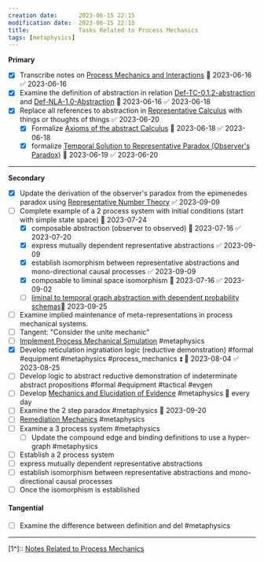 ```yaml
---
creation date:		2023-06-15 22:15
modification date:	2023-06-15 22:15
title: 				Tasks Related to Process Mechanics
tags: [metaphysics] 
---
```

**Primary**
- [x] Transcribe notes on [Process Mechanics and Interactions](Process%20Mechanics%20and%20Interactions.md) 📅 2023-06-16 ✅ 2023-06-16
- [x] Examine the definition of abstraction in relation [Def-TC-0.1.2-abstraction](Def-TC-0.1.2-abstraction.md) and [Def-NLA-1.0-Abstraction](Def-NLA-1.0-Abstraction.md) 📅 2023-06-16 ✅ 2023-06-18
- [x] Replace all references to abstraction in [Representative Calculus](Representative%20Calculus.md) with things or thoughts of things ✅ 2023-06-20
	- [x] Formalize [Axioms of the abstract Calculus](Axioms%20of%20the%20abstract%20Calculus.md) 📅 2023-06-18 ✅ 2023-06-18
	- [x] formalize [Temporal Solution to Representative Paradox (Observer's Paradox)](Temporal%20Solution%20to%20Representative%20Paradox%20(Observer's%20Paradox).md) 📅 2023-06-19 ✅ 2023-06-20

---
**Secondary**
- [x] Update the derivation of the observer's paradox from the epimenedes paradox using [Representative Number Theory](Representative%20Number%20Theory.md) ✅ 2023-09-09
- [ ] Complete example of a 2 process system with initial conditions (start with simple state space) 📅 2023-07-24
	- [x] composable abstraction (observer to observed) 📅 2023-07-16 ✅ 2023-07-20
	- [x] express mutually dependent representative abstractions ✅ 2023-09-09
	- [x] establish isomorphism between representative abstractions and mono-directional causal processes ✅ 2023-09-09
	- [x] composable to liminal space isomorphism 📅 2023-07-16 ✅ 2023-09-02
	- [ ] [liminal to temporal graph abstraction with dependent probability schemas](liminal%20to%20temporal%20graph%20abstraction%20with%20dependent%20probability%20schemas.md)📅 2023-09-25
- [ ] Examine implied maintenance of meta-representations in process mechanical systems.
- [ ] Tangent: "Consider the unite mechanic"
- [ ] [Implement Process Mechanical Simulation](Implement%20Process%20Mechanical%20Simulation.md) #metaphysics
- [x] Develop reticulation ingratiation logic (reductive demonstration) #formal #equipment #metaphysics #process_mechanics ⏫ 📅 2023-08-04 ✅ 2023-08-25
- [ ] Develop logic to abstract reductive demonstration of indeterminate abstract propositions #formal #equipment #tactical #evgen
- [ ] Develop [Mechanics and Elucidation of Evidence](Mechanics%20and%20Elucidation%20of%20Evidence.md) #metaphysics 🔁 every day
- [ ] Examine the 2 step paradox #metaphysics 📅 2023-09-20
- [ ] [Remediation Mechanics](Remediation%20Mechanics.md) #metaphysics
- [ ] Examine a 3 process system #metaphysics 
	- [ ] Update the compound edge and binding definitions to use a hyper-graph #metaphysics 
- [ ] Establish a 2 process system
- [ ] express mutually dependent representative abstractions
- [ ] establish isomorphism between representative abstractions and mono-directional causal processes
- [ ] Once the isomorphism is established

#### Tangential
- [ ] Examine the difference between definition and del #metaphysics 
---
[1^]:: [Notes Related to Process Mechanics](Notes%20related%20to%20process%20mechanics.md)